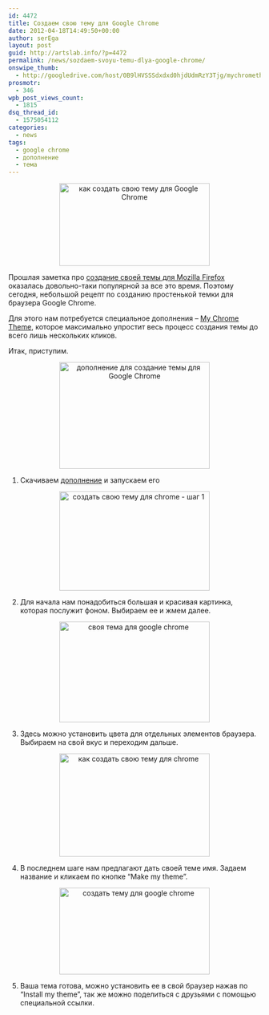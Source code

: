 ```yaml
---
id: 4472
title: Создаем свою тему для Google Chrome
date: 2012-04-18T14:49:50+00:00
author: serEga
layout: post
guid: http://artslab.info/?p=4472
permalink: /news/sozdaem-svoyu-temu-dlya-google-chrome/
onswipe_thumb:
  - http://googledrive.com/host/0B9lHVSSSdxdxd0hjdUdmRzY3Tjg/mychrometheme.jpg
prosmotr:
  - 346
wpb_post_views_count:
  - 1815
dsq_thread_id:
  - 1575054112
categories:
  - news
tags:
  - google chrome
  - дополнение
  - тема
---
```

<center>
  <a href="http://googledrive.com/host/0B9lHVSSSdxdxd0hjdUdmRzY3Tjg/theme_for_chrome.jpg"><img src="http://googledrive.com/host/0B9lHVSSSdxdxd0hjdUdmRzY3Tjg/theme_for_chrome-300x165.jpg" alt="как создать свою тему для Google Chrome" title="theme_for_chrome" width="300" height="165" class="aligncenter size-medium wp-image-4540" srcset="http://googledrive.com/host/0B9lHVSSSdxdxd0hjdUdmRzY3Tjg/theme_for_chrome-300x165.jpg 300w, http://googledrive.com/host/0B9lHVSSSdxdxd0hjdUdmRzY3Tjg/theme_for_chrome-1024x563.jpg 1024w, http://googledrive.com/host/0B9lHVSSSdxdxd0hjdUdmRzY3Tjg/theme_for_chrome.jpg 1050w" sizes="(max-width: 300px) 100vw, 300px" /></a>
</center>

Прошлая заметка про [создание своей темы для Mozilla Firefox](http://artslab.info/stati/sozdaem-skinyi-dlya-firefox-personas/ "Создаем скин(тему) для Firefox — Personas") оказалась довольно-таки популярной за все это время. Поэтому сегодня, небольшой рецепт по созданию простенькой темки для браузера Google Chrome.

Для этого нам потребуется специальное дополнения &#8211; [My Chrome Theme](https://chrome.google.com/webstore/detail/oehpjpccmlcalbenfhnacjeocbjdonic), которое максимально упростит весь процесс создания темы до всего лишь нескольких кликов.

Итак, приступим.

<!--more-->





<center>
  <a href="http://googledrive.com/host/0B9lHVSSSdxdxd0hjdUdmRzY3Tjg/mychrometheme.jpg"><img src="http://googledrive.com/host/0B9lHVSSSdxdxd0hjdUdmRzY3Tjg/mychrometheme-300x213.jpg" alt="дополнение для создание темы для Google Chrome" title="mychrometheme" width="300" height="213" class="aligncenter size-medium wp-image-4547" srcset="http://googledrive.com/host/0B9lHVSSSdxdxd0hjdUdmRzY3Tjg/mychrometheme-300x213.jpg 300w, http://googledrive.com/host/0B9lHVSSSdxdxd0hjdUdmRzY3Tjg/mychrometheme.jpg 972w" sizes="(max-width: 300px) 100vw, 300px" /></a>
</center>

1. Скачиваем [дополнение](https://chrome.google.com/webstore/detail/oehpjpccmlcalbenfhnacjeocbjdonic) и запускаем его

<center>
  <a href="http://googledrive.com/host/0B9lHVSSSdxdxd0hjdUdmRzY3Tjg/svoya_tema_dlya_chrome.jpg"><img src="http://googledrive.com/host/0B9lHVSSSdxdxd0hjdUdmRzY3Tjg/svoya_tema_dlya_chrome-300x198.jpg" alt="создать свою тему для chrome - шаг 1" title="svoya_tema_dlya_chrome" width="300" height="198" class="aligncenter size-medium wp-image-4539" srcset="http://googledrive.com/host/0B9lHVSSSdxdxd0hjdUdmRzY3Tjg/svoya_tema_dlya_chrome-300x198.jpg 300w, http://googledrive.com/host/0B9lHVSSSdxdxd0hjdUdmRzY3Tjg/svoya_tema_dlya_chrome-1024x678.jpg 1024w, http://googledrive.com/host/0B9lHVSSSdxdxd0hjdUdmRzY3Tjg/svoya_tema_dlya_chrome.jpg 1046w" sizes="(max-width: 300px) 100vw, 300px" /></a>
</center>

2. Для начала нам понадобиться большая и красивая картинка, которая послужит фоном. Выбираем ее и жмем далее.

<center>
  <a href="http://googledrive.com/host/0B9lHVSSSdxdxd0hjdUdmRzY3Tjg/sozdaem_svoyu_temu_dlya_chrome2.jpg"><img src="http://googledrive.com/host/0B9lHVSSSdxdxd0hjdUdmRzY3Tjg/sozdaem_svoyu_temu_dlya_chrome2-300x201.jpg" alt="своя тема для google chrome" title="sozdaem_svoyu_temu_dlya_chrome2" width="300" height="201" class="aligncenter size-medium wp-image-4536" srcset="http://googledrive.com/host/0B9lHVSSSdxdxd0hjdUdmRzY3Tjg/sozdaem_svoyu_temu_dlya_chrome2-300x201.jpg 300w, http://googledrive.com/host/0B9lHVSSSdxdxd0hjdUdmRzY3Tjg/sozdaem_svoyu_temu_dlya_chrome2-1024x688.jpg 1024w, http://googledrive.com/host/0B9lHVSSSdxdxd0hjdUdmRzY3Tjg/sozdaem_svoyu_temu_dlya_chrome2.jpg 1088w" sizes="(max-width: 300px) 100vw, 300px" /></a>
</center>

3. Здесь можно установить цвета для отдельных элементов браузера. Выбираем на свой вкус и переходим дальше.

<center>
  <a href="http://googledrive.com/host/0B9lHVSSSdxdxd0hjdUdmRzY3Tjg/sozdaem_svoyu_temu_dlya_chrome3.jpg"><img src="http://googledrive.com/host/0B9lHVSSSdxdxd0hjdUdmRzY3Tjg/sozdaem_svoyu_temu_dlya_chrome3-300x206.jpg" alt="как создать свою тему для chrome" title="sozdaem_svoyu_temu_dlya_chrome3" width="300" height="206" class="aligncenter size-medium wp-image-4537" srcset="http://googledrive.com/host/0B9lHVSSSdxdxd0hjdUdmRzY3Tjg/sozdaem_svoyu_temu_dlya_chrome3-300x206.jpg 300w, http://googledrive.com/host/0B9lHVSSSdxdxd0hjdUdmRzY3Tjg/sozdaem_svoyu_temu_dlya_chrome3-1024x703.jpg 1024w, http://googledrive.com/host/0B9lHVSSSdxdxd0hjdUdmRzY3Tjg/sozdaem_svoyu_temu_dlya_chrome3.jpg 1063w" sizes="(max-width: 300px) 100vw, 300px" /></a>
</center>

4. В последнем шаге нам предлагают дать своей теме имя. Задаем название и кликаем по кнопке &#8220;Make my theme&#8221;.

<center>
  <a href="http://googledrive.com/host/0B9lHVSSSdxdxd0hjdUdmRzY3Tjg/sozdaem_svoyu_temu_dlya_chrome4.jpg"><img src="http://googledrive.com/host/0B9lHVSSSdxdxd0hjdUdmRzY3Tjg/sozdaem_svoyu_temu_dlya_chrome4-300x173.jpg" alt="создать тему для google chrome" title="sozdaem_svoyu_temu_dlya_chrome4" width="300" height="173" class="aligncenter size-medium wp-image-4538" srcset="http://googledrive.com/host/0B9lHVSSSdxdxd0hjdUdmRzY3Tjg/sozdaem_svoyu_temu_dlya_chrome4-300x173.jpg 300w, http://googledrive.com/host/0B9lHVSSSdxdxd0hjdUdmRzY3Tjg/sozdaem_svoyu_temu_dlya_chrome4-1024x593.jpg 1024w, http://googledrive.com/host/0B9lHVSSSdxdxd0hjdUdmRzY3Tjg/sozdaem_svoyu_temu_dlya_chrome4.jpg 1082w" sizes="(max-width: 300px) 100vw, 300px" /></a>
</center>

5. Ваша тема готова, можно установить ее в свой браузер нажав по &#8220;Install my theme&#8221;, так же можно поделиться с друзьями с помощью специальной ссылки.